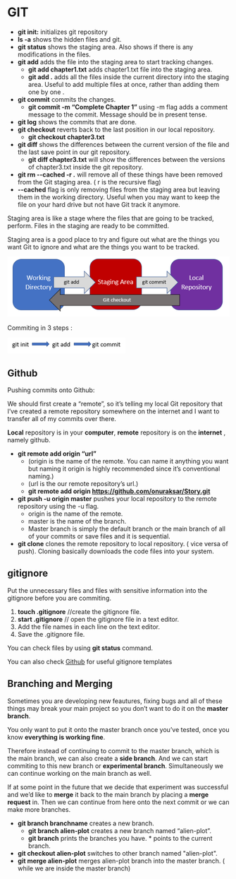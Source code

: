 # GIT

*   **git init:** initializes git repository
*   **ls -a** shows the hidden files and git.
*   **git status** shows the staging area. Also shows if there is any modifications in the files.
*   **git add** adds the file into the staging area to start tracking changes.
    *   **git add chapter1.txt** adds chapter1.txt file into the staging area.
    *   **git add .** adds all the files inside the current directory into the staging area. Useful to add multiple files at once, rather than adding them one by one .
*   **git commit** commits the changes.
    *   **git commit -m “Complete Chapter 1”** using -m flag adds a comment message to the commit. Message should be in present tense.
*   **git log** shows the commits that are done.
*   **git checkout** reverts back to the last position in our local repository.
    *   **git checkout chapter3.txt**
*   **git diff** shows the differences between the current version of the file and the last save point in our git repository.
    *   **git diff chapter3.txt** will show the differences between the versions of chapter3.txt inside the git repository.
*   **git rm --cached -r .** will remove all of these things have been removed from the Git staging area. ( r is the recursive flag)
*   **--cached** flag is only removing files from the staging area but leaving them in the working directory. Useful when you may want to keep the file on your hard drive but not have Git track it anymore.

Staging area is like a stage where the files that are going to be tracked, perform. Files in the staging are ready to be committed.

Staging area is a good place to try and figure out what are the things you want Git to ignore and what are the things you want to be tracked.

![staging-area-img](images/staging-area.png)

Commiting in 3 steps :

![commitsteps-img](images/commitsteps.png)

## Github

Pushing commits onto Github:

We should first create a “remote”, so it’s telling my local Git repository that I’ve created a remote repository somewhere on the internet and I want to transfer all of my commits over there.

**Local** repository is in your **computer**, **remote** repository is on the **internet** , namely github.

*   **git remote add origin “url”**
    *   (origin is the name of the remote. You can name it anything you want but naming it origin is highly recommended since it’s conventional naming.)
    *   (url is the our remote repository’s url.)
    *   **git remote add origin https://github.com/onuraksar/Story.git**
*   **git push -u origin master** pushes your local repository to the remote repository using the -u flag.
    *   origin is the name of the remote.
    *   master is the name of the branch.
    *   Master branch is simply the default branch or the main branch of all of your commits or save files and it is sequential.
*   **git clone** clones the remote repository to local repository. ( vice versa of push). Cloning basically downloads the code files into your system.

## gitignore

Put the unnecessary files and files with sensitive information into the gitignore before you are commiting.

1.  **touch .gitignore** //create the gitignore file.
2.  **start .gitignore** // open the gitignore file in a text editor.
3.  Add the file names in each line on the text editor.
4.  Save the .gitignore file.

You can check files by using **git status** command.

You can also check [Github](https://github.com/github/gitignore) for useful gitignore templates

## Branching and Merging

Sometimes you are developing new feautures, fixing bugs and all of these things may break your main project so you don’t want to do it on the **master branch**.

You only want to put it onto the master branch once you’ve tested, once you know **everything is working fine**.

Therefore instead of continuing to commit to the master branch, which is the main branch, we can also create a **side branch**. And we can start commiting to this new branch or **experimental branch**. Simultaneously we can continue working on the main branch as well.

If at some point in the future that we decide that experiment was successful and we’d like to **merge** it back to the main branch by placing a **merge request** in. Then we can continue from here onto the next commit or we can make more branches.

*   **git branch branchname** creates a new branch.
    *   **git branch alien-plot** creates a new branch named “alien-plot”.
    *   **git branch** prints the branches you have. * points to the current branch.
*   **git checkout alien-plot** switches to other branch named "alien-plot".
*   **git merge alien-plot** merges alien-plot branch into the master branch. ( while we are inside the master branch)
